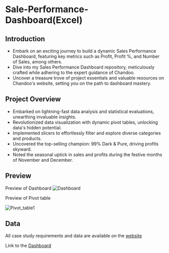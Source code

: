 # Sale-Performance-Dashboard(Excel)
## Introduction
* Embark on an exciting journey to build a dynamic Sales Performance Dashboard, featuring key metrics such as Profit, Profit %, and Number of Sales, among others.
* Dive into my Sales Performance Dashboard repository, meticulously crafted while adhering to the expert guidance of Chandoo.
* Uncover a treasure trove of project essentials and valuable resources on Chandoo's website, setting you on the path to dashboard mastery.
## Project Overview
* Embarked on lightning-fast data analysis and statistical evaluations, unearthing invaluable insights.
* Revolutionized data visualization with dynamic pivot tables, unlocking data's hidden potential.
* Implemented slicers to effortlessly filter and explore diverse categories and products.
* Uncovered the top-selling champion: 99% Dark & Pure, driving profits skyward.
* Noted the seasonal uptick in sales and profits during the festive months of November and December.
## Preview
Preview of Dashboard
![Dashboard](https://github.com/kaizermm/Sale-Performance-Dashboard-Excel-/blob/main/Images/Dashboard.png?raw=true)

Preview of Pivot table

![Pivot_table1](https://github.com/kaizermm/Sale-Performance-Dashboard-Excel-/blob/main/Images/Pivot%20table%201.png?raw=true)

## Data
All case study requirements and data are available on the [website](https://chandoo.org/wp/how-to-create-a-dynamic-excel-dashboard-in-5-steps/)

Link to the [Dashboard](https://1drv.ms/x/c/fad3a4d369bf6a9b/EY9REYt6o51FpEUz8Pnj3eoB1eLvleacmJadz_yUPlsBAQ?e=TNeRwM)
  

